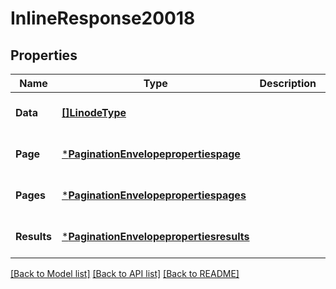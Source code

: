 # InlineResponse20018

## Properties
Name | Type | Description | Notes
------------ | ------------- | ------------- | -------------
**Data** | [**[]LinodeType**](LinodeType.md) |  | [optional] [default to null]
**Page** | [***PaginationEnvelopepropertiespage**](PaginationEnvelope/properties/page.md) |  | [optional] [default to null]
**Pages** | [***PaginationEnvelopepropertiespages**](PaginationEnvelope/properties/pages.md) |  | [optional] [default to null]
**Results** | [***PaginationEnvelopepropertiesresults**](PaginationEnvelope/properties/results.md) |  | [optional] [default to null]

[[Back to Model list]](../README.md#documentation-for-models) [[Back to API list]](../README.md#documentation-for-api-endpoints) [[Back to README]](../README.md)

